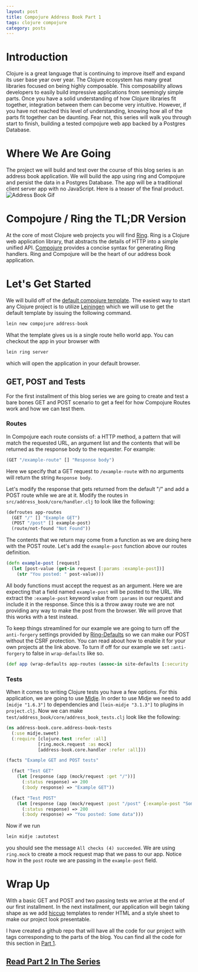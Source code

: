 ```yaml
---
layout: post
title: Compojure Address Book Part 1
tags: clojure compojure
category: posts
---
```


# Introduction

Clojure is a great language that is continuing to improve itself and expand its
user base year over year. The Clojure ecosystem has many great libraries
focused on being highly composable. This composability allows developers to
easily build impressive applications from seemingly simple parts. Once you have
a solid understanding of how Clojure libraries fit together, integration
between them can become very intuitive. However, if you have not reached this
level of understanding, knowing how all of the parts fit together can be
daunting.  Fear not, this series will walk you through start to finish,
building a tested compojure web app backed by a Postgres Database.

# Where We Are Going

The project we will build and test over the course of this blog series is an
address book application. We will build the app using ring and Compojure and
persist the data in a Postgres Database. The app will be a traditional client
server app with no JavaScript. Here is a teaser of the final product. ![Address Book Gif](https://cloud.githubusercontent.com/assets/4416952/5156018/c8f0475a-726a-11e4-8c46-a5fa9e62e582.gif)

# Compojure / Ring the TL;DR Version

At the core of most Clojure web projects you will find [Ring](https://github.com/ring-clojure/ring).
Ring is a Clojure web application library, that abstracts the details of HTTP
into a simple unified API. [Compojure](https://github.com/weavejester/compojure) provides a concise syntax
for generating Ring handlers. Ring and Compojure will be the heart of our
address book application.

# Let's Get Started

We will build off of the [default compojure template](https://github.com/weavejester/compojure-template).
The easiest way to start any Clojure project is to utilize
[Leiningen](http://leiningen.org/) which we will use to get the default
template by issuing the following command.

``` sh
lein new compojure address-book
```

What the template gives us is a single route hello world app. You can checkout the app in your
browser with

``` sh
lein ring server
```

which will open the application in your default browser.

## GET, POST and Tests

For the first installment of this blog series we are going to create and test a
bare bones GET and POST scenario to get a feel for how Compojure Routes work and
how we can test them.

### Routes

In Compojure each route consists of: a HTTP method, a pattern that will match
the requested URL, an argument list and the contents that will be returned as
the response body to the requester. For example:

``` clojure
(GET "/example-route" [] "Response body")
```

Here we specify that a GET request to `/example-route` with no arguments will
return the string `Response body`.

Let's modify the response that gets
returned from the default "/" and add a POST route while we are at it. Modify
the routes in `src/address_book/core/handler.clj` to look like the following:

``` clojure
(defroutes app-routes
  (GET "/" [] "Example GET")
  (POST "/post" [] example-post)
  (route/not-found "Not Found"))
```

The contents that we return may come from a function as we are doing here with
the POST route. Let's add the `example-post` function above our routes
definition.

``` clojure
(defn example-post [request]
  (let [post-value (get-in request [:params :example-post])]
    (str "You posted: " post-value)))
```

All body functions must accept the request as an argument. Here we are
expecting that a field named `example-post` will be posted to the URL.
We extract the `:example-post` keyword value from `:params` in our request and
include it in the response.  Since this is a throw away route we are not
providing any way to make the post from the browser. We will prove that this
works with a test instead.

To keep things streamlined for our example we are going to turn off the
`anti-forgery` settings provided by [Ring-Defaults](https://github.com/ring-clojure/ring-defaults) so we can make
our POST without the CSRF protection. You can read about how to enable it for
your own projects at the link above. To turn if off for our example we set
`:anti-forgery` to false in `wrap-defaults` like so.

``` clojure
(def app (wrap-defaults app-routes (assoc-in site-defaults [:security :anti-forgery] false)))
```

### Tests

When it comes to writing Clojure tests you have a few options. For this
application, we are going to use [Midje](https://github.com/marick/Midje). In
order to use Midje we need to add `[midje "1.6.3"]` to dependencies and
`[lein-midje "3.1.3"]` to plugins in `project.clj`. Now we can make
`test/address_book/core/address_book_tests.clj` look like the following:

``` clojure
(ns address-book.core.address-book-tests
  (:use midje.sweet)
  (:require [clojure.test :refer :all]
            [ring.mock.request :as mock]
            [address-book.core.handler :refer :all]))

(facts "Example GET and POST tests"

  (fact "Test GET"
    (let [response (app (mock/request :get "/"))]
      (:status response) => 200
      (:body response) => "Example GET"))

  (fact "Test POST"
    (let [response (app (mock/request :post "/post" {:example-post "Some data"}))]
      (:status response) => 200
      (:body response) => "You posted: Some data")))
```

Now if we run

``` sh
lein midje :autotest
```

you should see the message `All checks (4) succeeded`. We are using `ring.mock`
to create a mock request map that we pass to our app. Notice how in the `post`
route we are passing in the `example-post` field.

# Wrap Up

With a basic GET and POST and two passing tests we arrive at the end of our
first installment. In the next installment, our application will begin taking shape as
we add [hiccup](https://github.com/weavejester/hiccup) templates to render HTML
and a style sheet to make our project look presentable.

I have created a github repo that will have all the code for our project with
tags corresponding to the parts of the blog. You can find all the code for this
section in [Part 1](https://github.com/JarrodCTaylor/compojure-address-book/tree/1).

## [Read Part 2 In The Series](/posts/Compojure-Address-Book-Part-2/)
